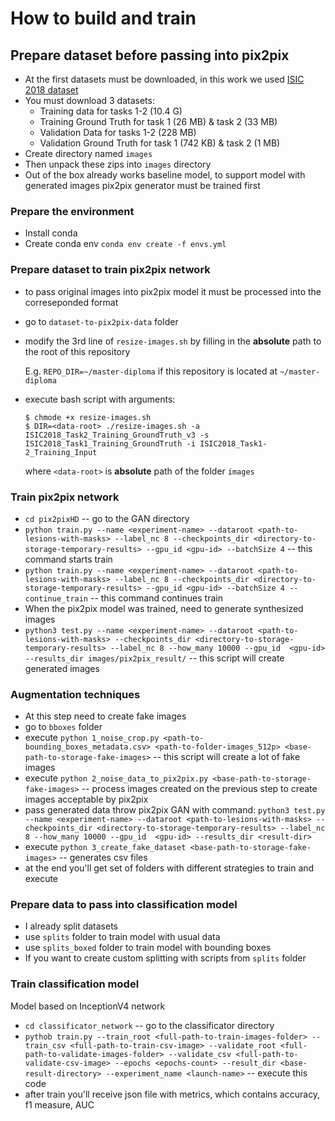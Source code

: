 # How to build and train
 
## Prepare dataset before passing into pix2pix
* At the first datasets must be downloaded, in this work we used [ISIC 2018 dataset](https://challenge.isic-archive.com/data/#2018)
* You must download 3 datasets:
  * Training data for tasks 1-2 (10.4 G)
  * Training Ground Truth for task 1 (26 MB) & task 2 (33 MB)
  * Validation Data for tasks 1-2 (228 MB)
  * Validation Ground Truth for task 1 (742 KB) & task 2 (1 MB)
* Create directory named `images`
* Then unpack these zips into `images` directory
* Out of the box already works baseline model, to support model with generated images pix2pix generator must be trained first

### Prepare the environment
* Install conda
* Create conda env `conda env create -f envs.yml`

### Prepare dataset to train pix2pix network
* to pass original images into pix2pix model it must be processed into the correseponded format
* go to `dataset-to-pix2pix-data` folder
* modify the 3rd line of `resize-images.sh` by filling in the __absolute__ path to the root of this repository

  E.g. `REPO_DIR=~/master-diploma` if this repository is located at `~/master-diploma`
* execute bash script with arguments: 
  ```
  $ chmode +x resize-images.sh
  $ DIR=<data-root> ./resize-images.sh -a ISIC2018_Task2_Training_GroundTruth_v3 -s ISIC2018_Task1_Training_GroundTruth -i ISIC2018_Task1-2_Training_Input
  ```

  where `<data-root>` is __absolute__ path of the folder `images`

### Train pix2pix network
* `cd pix2pixHD` -- go to the GAN directory
* `python train.py --name <experiment-name> --dataroot <path-to-lesions-with-masks> --label_nc 8 --checkpoints_dir <directory-to-storage-temporary-results> --gpu_id <gpu-id> --batchSize 4` -- this command starts train
* `python train.py --name <experiment-name> --dataroot <path-to-lesions-with-masks> --label_nc 8 --checkpoints_dir <directory-to-storage-temporary-results> --gpu_id <gpu-id> --batchSize 4 --continue_train` -- this command continues train
* When the pix2pix model was trained, need to generate synthesized images 
* `python3 test.py --name <experiment-name> --dataroot <path-to-lesions-with-masks> --checkpoints_dir <directory-to-storage-temporary-results> --label_nc 8 --how_many 10000 --gpu_id  <gpu-id> --results_dir images/pix2pix_result/` -- this script will create generated images

### Augmentation techniques
* At this step need to create fake images
* go to `bboxes` folder
* execute `python 1_noise_crop.py <path-to-bounding_boxes_metadata.csv> <path-to-folder-images_512p> <base-path-to-storage-fake-images>`  -- this script will create a lot of fake images
* execute `python 2_noise_data_to_pix2pix.py <base-path-to-storage-fake-images>`  -- process images created on the previous step to create images acceptable by pix2pix
* pass generated data throw pix2pix GAN with command: `python3 test.py --name <experiment-name> --dataroot <path-to-lesions-with-masks> --checkpoints_dir <directory-to-storage-temporary-results> --label_nc 8 --how_many 10000 --gpu_id  <gpu-id> --results_dir <result-dir>`
* execute `python 3_create_fake_dataset <base-path-to-storage-fake-images>` -- generates csv files
* at the end you'll get set of folders with different strategies to train and execute


### Prepare data to pass into classification model
* I already split datasets
* use `splits` folder to train model with usual data
* use `splits_boxed` folder to train model with bounding boxes 
* If you want to create custom splitting with scripts from `splits` folder

### Train classification model
Model based on InceptionV4 network
* `cd classificator_network` -- go to the classificator directory
* `pythob train.py --train_root <full-path-to-train-images-folder> --train_csv <full-path-to-train-csv-image> --validate_root <full-path-to-validate-images-folder> --validate_csv <full-path-to-validate-csv-image> --epochs <epochs-count> --result_dir <base-result-directory> --experiment_name <launch-name>` -- execute this code
* after train you'll receive json file with metrics, which contains accuracy, f1 measure, AUC